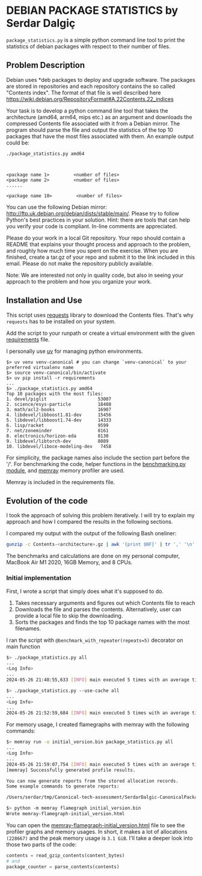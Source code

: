 # DEBIAN PACKAGE STATISTICS by Serdar Dalgiç

`package_statistics.py` is a simple python command line tool to print the statistics of debian packages with respect to their number of files.

## Problem Description

Debian uses *deb packages to deploy and upgrade software. The packages are stored in repositories and each repository contains the so called "Contents index". The format of that file is well described here https://wiki.debian.org/RepositoryFormat#A.22Contents.22_indices

Your task is to develop a python command line tool that takes the architecture (amd64, arm64, mips etc.) as an argument and downloads the compressed Contents file associated with it from a Debian mirror. The program should parse the file and output the statistics of the top 10 packages that have the most files associated with them. An example output could be:

```
./package_statistics.py amd64



<package name 1>         <number of files>
<package name 2>         <number of files>
......

<package name 10>         <number of files>
```

You can use the following Debian mirror: http://ftp.uk.debian.org/debian/dists/stable/main/. Please try to follow Python's best practices in your solution. Hint: there are tools that can help you verify your code is compliant. In-line comments are appreciated.

Please do your work in a local Git repository. Your repo should contain a README that explains your thought process and approach to the problem, and roughly how much time you spent on the exercise. When you are finished, create a tar.gz of your repo and submit it to the link included in this email. Please do not make the repository publicly available.

Note: We are interested not only in quality code, but also in seeing your approach to the problem and how you organize your work.

## Installation and Use

This script uses [requests](https://requests.readthedocs.io/) library to download the Contents files. That's why `requests` has to be installed on your system.

Add the script to your runpath or create a virtual environment with the given [requirements](./requirements) file.

I personally use [uv](https://pypi.org/project/uv/) for managing python environments.

```
$> uv venv venv-canonical # you can change `venv-canonical` to your preferred virtualenv name
$> source venv-canonical/bin/activate
$> uv pip install -r requirements
...
$> ./package_statistics.py amd64
Top 10 packages with the most files:
1. devel/piglit                   53007
2. science/esys-particle          18408
3. math/acl2-books                16907
4. libdevel/libboost1.81-dev      15456
5. libdevel/libboost1.74-dev      14333
6. lisp/racket                    9599
7. net/zoneminder                 8161
8. electronics/horizon-eda        8130
9. libdevel/libtorch-dev          8089
10. libdevel/liboce-modeling-dev   7458
```
For simplicity, the package names also include the section part before the '/'.
For benchmarking the code, helper functions in the [benchmarking.py module](./benchmarking.py), and [memray](https://bloomberg.github.io/memray/) memory profiler are used.

Memray is included in the requirements file.

## Evolution of the code

I took the approach of solving this problem iteratively. I will try to explain my approach and how I compared the results in the following sections.

I compared my output with the output of the following Bash oneliner:
```bash
gunzip -c Contents-<architecture>.gz | awk '{print $NF}' | tr ',' '\n' | grep -v '^$' | sort | uniq -c | sort -rn | head -10
```

The benchmarks and calculations are done on my personal computer, MacBook Air M1 2020, 16GB Memory, and 8 CPUs.

### Initial implementation

First, I wrote a script that simply does what it's supposed to do.
1. Takes necessary arguments and figures out which Contents file to reach
2. Downloads the file and parses the contents. Alternatively, user can provide a local file to skip the downloading.
3. Sorts the packages and finds the top 10 package names with the most filenames.

I ran the script with `@benchmark_with_repeater(repeats=5)` decorator on main function
```bash
$> ./package_statistics.py all
...
<Log Info>
...
2024-05-26 21:48:55,633 [INFO] main executed 5 times with an average time of 21.2306 seconds

$> ./package_statistics.py --use-cache all
...
<Log Info>
...
2024-05-26 21:52:59,684 [INFO] main executed 5 times with an average time of 6.8130 seconds
```

For memory usage, I created flamegraphs with memray with the following commands:
```bash
$> memray run -o initial_version.bin package_statistics.py all
...
<Log Info>
...
2024-05-26 21:59:07,754 [INFO] main executed 5 times with an average time of 21.6504 seconds
[memray] Successfully generated profile results.

You can now generate reports from the stored allocation records.
Some example commands to generate reports:

/Users/serdar/tmp/Canonical-tech-assessment/SerdarDalgic-CanonicalPackageStats/venv-canonical/bin/python -m memray flamegraph initial_version.bin

$> python -m memray flamegraph initial_version.bin
Wrote memray-flamegraph-initial_version.html
```

You can open the [memray-flamegraph-initial_version.html](./memray-flamegraph-initial_version.html) file to see the profiler graphs and memory usages.
In short, it makes a lot of allocations `(228667)` and the peak memory usage is `3.1 GiB`.
I'll take a deeper look into those two parts of the code:
```python
contents = read_gzip_contents(content_bytes)
# and
package_counter = parse_contents(contents)
```
